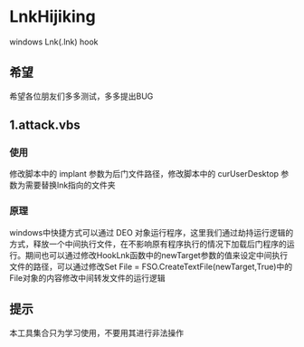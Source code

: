 # LnkHijiking
windows Lnk(.lnk) hook

## 希望
  希望各位朋友们多多测试，多多提出BUG

## 1.attack.vbs
### 使用
  修改脚本中的 implant 参数为后门文件路径，修改脚本中的 curUserDesktop 参数为需要替换lnk指向的文件夹
### 原理
  windows中快捷方式可以通过 DEO 对象运行程序，这里我们通过劫持运行逻辑的方式，释放一个中间执行文件，在不影响原有程序执行的情况下加载后门程序的运行。期间也可以通过修改HookLnk函数中的newTarget参数的值来设定中间执行文件的路径，可以通过修改Set File = FSO.CreateTextFile(newTarget,True)中的File对象的内容修改中间转发文件的运行逻辑

## 提示
本工具集合只为学习使用，不要用其进行非法操作
